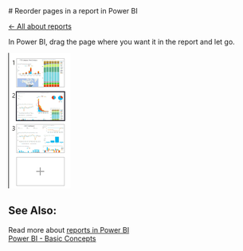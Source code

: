 <properties pageTitle="Reorder pages in a report in Power BI" description="Reorder pages in a report in Power BI" services="powerbi" documentationCenter="" authors="v-anpasi" manager="mblythe" editor=""/>
<tags ms.service="powerbi" ms.devlang="NA" ms.topic="article" ms.tgt_pltfrm="NA" ms.workload="powerbi" ms.date="06/26/2015" ms.author="v-anpasi"/>
# Reorder pages in a report in Power BI

[← All about reports](https://support.powerbi.com/knowledgebase/topics/65157-all-about-reports)

In Power BI, drag the page where you want it in the report and let go.

![](media/powerbi-service-reorder-pages-in-a-report/reorder.gif)

## See Also:

Read more about [reports in Power BI](http://support.powerbi.com/knowledgebase/articles/425684-reports-in-power-bi)  
[Power BI - Basic Concepts](http://support.powerbi.com/knowledgebase/articles/487029-power-bi-preview-basic-concepts)